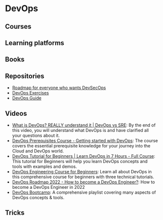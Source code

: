 # DevOps

## Courses

## Learning platforms

## Books

## Repositories
- [Roadmap for everyone who wants DevSecOps](https://github.com/hahwul/DevSecOps)
- [DevOps Exercises](https://github.com/bregman-arie/devops-exercises)
- [DevOps Guide](https://github.com/Tikam02/DevOps-Guide)

## Videos
- [What is DevOps? REALLY understand it | DevOps vs SRE](https://www.youtube.com/watch?v=0yWAtQ6wYNM): By the end of this video, you will understand what DevOps is and have clarified all your questions about it.
- [DevOps Prerequisites Course - Getting started with DevOps](https://www.youtube.com/watch?v=Wvf0mBNGjXY): The course covers the essential prerequisite knowledge for your journey into the Cloud and DevOps world.
- [DevOps Tutorial for Beginners | Learn DevOps in 7 Hours - Full Course](https://www.youtube.com/watch?v=hQcFE0RD0cQ): This tutorial for Beginners will help you learn DevOps concepts and tools with examples and demos.
- [DevOps Engineering Course for Beginners](https://www.youtube.com/watch?v=j5Zsa_eOXeY): Learn all about DevOps in this comprehensive course for beginners with three technical tutorials.
- [DevOps Roadmap 2022 - How to become a DevOps Engineer?](https://www.youtube.com/watch?v=9pZ2xmsSDdo&t=8s): How to become a DevOps Engineer in 2022
- [DevOps Bootcamp](https://www.youtube.com/playlist?list=PL9gnSGHSqcnoqBXdMwUTRod4Gi3eac2Ak): A comprehensive playlist covering many aspects of DevOps concepts & tools.


## Tricks